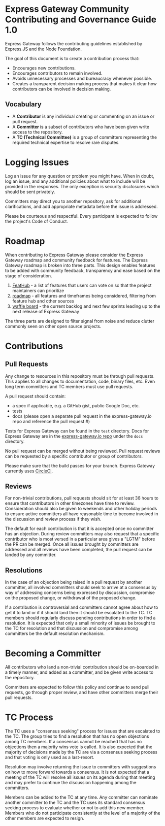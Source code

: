 # Express Gateway Community Contributing and Governance Guide 1.0

Express Gateway follows the contributing guidelines established by Express.JS and the Node Foundation.

The goal of this document is to create a contribution process that:

* Encourages new contributions.
* Encourages contributors to remain involved.
* Avoids unnecessary processes and bureaucracy whenever possible.
* Creates a transparent decision making process that makes it clear how
contributors can be involved in decision making.

## Vocabulary

* A **Contributor** is any individual creating or commenting on an issue or pull request.
* A **Committer** is a subset of contributors who have been given write access to the repository.
* A **TC (Technical Committee)** is a group of committers representing the required technical
expertise to resolve rare disputes.

# Logging Issues

Log an issue for any question or problem you might have. When in doubt, log an issue, and
any additional policies about what to include will be provided in the responses. The only
exception is security disclosures which should be sent privately.

Committers may direct you to another repository, ask for additional clarifications, and
add appropriate metadata before the issue is addressed.

Please be courteous and respectful. Every participant is expected to follow the
project's Code of Conduct.

# Roadmap
When contributing to Express Gateway please consider the Express Gateway roadmap and community feedback for features.
The Express Gateway roadmap is broken into three parts. This design enables features to be added with community feedback, transparency and ease based on the stage of consideration.

1. [FeatHub][eg-feathub] - a list of features that users can vote on so that the project maintainers can prioritize
2. [roadmap][eg-roadmap] - all features and timeframes being considered, filtering from feature hub and other sources
3. [waffle board][eg-waffle] - the current backlog and next few sprints leading up to the next release of Express Gateway

The three parts are designed to filter signal from noise and reduce clutter commonly seen on other open source projects.

# Contributions

## Pull Requests
Any change to resources in this repository must be through pull requests. This applies to all changes
to documentation, code, binary files, etc. Even long term committers and TC members must use
pull requests.

A pull request should contain:
- a spec if applicable, e.g. a GitHub gist, public Google Doc, etc.
- tests
- docs (please open a separate pull request in the express-gateway.io repo and reference the pull request #)

Tests for Express Gateway can be found in the `test` directory.
Docs for Express Gateway are in the [express-gateway.io repo][express-gateway.io-repo] under the `docs` directory.

No pull request can be merged without being reviewed. Pull request reviews can be requested by a specific contributor or group of contributors.

Please make sure that the build passes for your branch.  Express Gateway currently uses [CircleCI][circleci].

## Reviews
For non-trivial contributions, pull requests should sit for at least 36 hours to ensure that
contributors in other timezones have time to review. Consideration should also be given to
weekends and other holiday periods to ensure active committers all have reasonable time to
become involved in the discussion and review process if they wish.

The default for each contribution is that it is accepted once no committer has an objection.
During review committers may also request that a specific contributor who is most versed in a
particular area gives a "LGTM" before the PR can be merged. Once all issues brought by committers are addressed and all reviews have been completed, the pull request can be landed by any committer.

## Resolutions
In the case of an objection being raised in a pull request by another committer, all involved
committers should seek to arrive at a consensus by way of addressing concerns being expressed
by discussion, compromise on the proposed change, or withdrawal of the proposed change.

If a contribution is controversial and committers cannot agree about how to get it to land
or if it should land then it should be escalated to the TC. TC members should regularly
discuss pending contributions in order to find a resolution. It is expected that only a
small minority of issues be brought to the TC for resolution and that discussion and
compromise among committers be the default resolution mechanism.

# Becoming a Committer

All contributors who land a non-trivial contribution should be on-boarded in a timely manner,
and added as a committer, and be given write access to the repository.

Committers are expected to follow this policy and continue to send pull requests, go through
proper review, and have other committers merge their pull requests.

# TC Process

The TC uses a "consensus seeking" process for issues that are escalated to the TC.
The group tries to find a resolution that has no open objections among TC members.
If a consensus cannot be reached that has no objections then a majority wins vote
is called. It is also expected that the majority of decisions made by the TC are via
a consensus seeking process and that voting is only used as a last-resort.

Resolution may involve returning the issue to committers with suggestions on how to
move forward towards a consensus. It is not expected that a meeting of the TC
will resolve all issues on its agenda during that meeting and may prefer to continue
the discussion happening among the committers.

Members can be added to the TC at any time. Any committer can nominate another committer
to the TC and the TC uses its standard consensus seeking process to evaluate whether or
not to add this new member. Members who do not participate consistently at the level of
a majority of the other members are expected to resign.

[express-gateway.io-repo]: https://github.com/ExpressGateway/express-gateway.io
[circleci]: https://circleci.com/gh/ExpressGateway/express-gateway/tree/master
[eg-feathub]: http://feathub.com/ExpressGateway/express-gateway
[eg-roadmap]: https://github.com/ExpressGateway/express-gateway/wiki/Express-Gateway-Roadmap
[eg-waffle]: https://waffle.io/ExpressGateway/express-gateway
